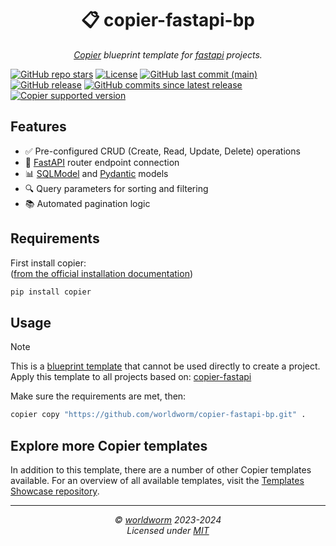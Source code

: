 <h1 align="center">📋 copier-fastapi-bp</h1>
<p align="center">
  <i><a href="https://github.com/copier-org/copier">Copier</a> blueprint template for <a href="https://github.com/tiangolo/fastapi">fastapi</a> projects.</i>
</p>


<!-- Place https://shields.io/ badges here -->
[![GitHub repo stars](https://img.shields.io/github/stars/worldworm/copier-fastapi-bp)](https://github.com/worldworm/copier-fastapi-bp)
[![License](https://img.shields.io/badge/license-MIT-green?logo=opensourceinitiative&logoColor=fff)](https://github.com/worldworm/copier-fastapi-bp/blob/main/LICENSE)
[![GitHub last commit (main)](https://img.shields.io/github/last-commit/worldworm/copier-fastapi-bp/main)](https://github.com/worldworm/copier-fastapi-bp/commits/main/)
[![GitHub release](https://img.shields.io/github/v/release/worldworm/copier-fastapi-bp)](https://github.com/worldworm/copier-fastapi-bp/releases/latest)
[![GitHub commits since latest release](https://img.shields.io/github/commits-since/worldworm/copier-fastapi-bp/latest/main)](https://github.com/worldworm/copier-fastapi-bp/releases/latest)
[![Copier supported version](https://img.shields.io/badge/Copier-v9-blue)](https://github.com/copier-org/copier)


## Features
- ✅ Pre-configured CRUD (Create, Read, Update, Delete) operations
- 🚀 [FastAPI](https://github.com/tiangolo/fastapi) router endpoint connection
- 📊 [SQLModel](https://github.com/tiangolo/sqlmodel) and [Pydantic](https://github.com/pydantic/pydantic) models
- 🔍 Query parameters for sorting and filtering
- 📚 Automated pagination logic

## Requirements
First install copier:<br>
([from the official installation documentation](https://copier.readthedocs.io/en/stable/#installation))
```bash
pip install copier
```


## Usage
> [!NOTE]
> This is a [blueprint template](https://github.com/worldworm/copier-showcase/blob/main/types/blueprint.md) that cannot be used directly to create a project.
> Apply this template to all projects based on: [copier-fastapi](https://github.com/worldworm/copier-fastapi)

Make sure the requirements are met, then:
```bash
copier copy "https://github.com/worldworm/copier-fastapi-bp.git" .
```


## Explore more Copier templates
In addition to this template, there are a number of other Copier templates available. For an overview of all available templates, visit the [Templates Showcase repository](https://github.com/worldworm/copier-showcase).

---
<p align="center">
  <i>© <a href="https://github.com/worldworm">worldworm</a> 2023-2024</i>
  <br><i>Licensed under <a href="https://github.com/worldworm/copier-fastapi-bp/blob/main/LICENSE">MIT</a></i>
</p>
